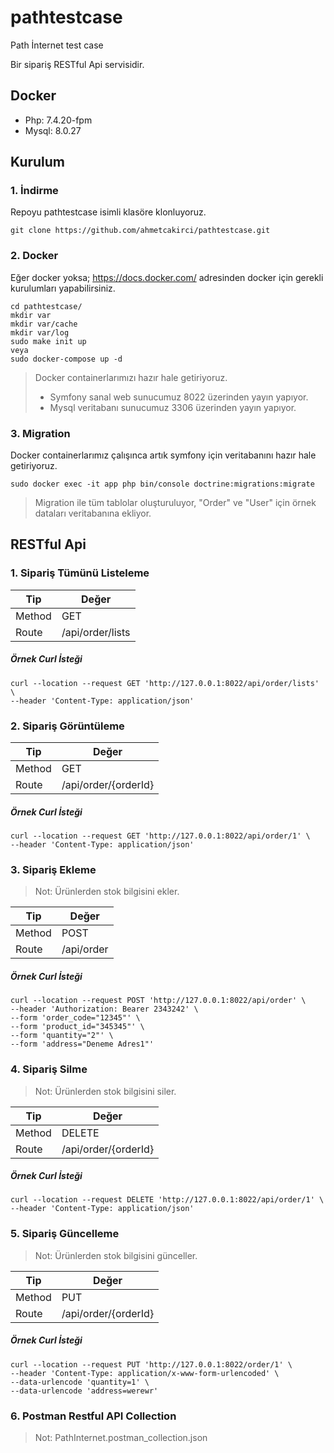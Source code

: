 # pathtestcase
Path İnternet test case

Bir sipariş RESTful Api servisidir.

## Docker

- Php: 7.4.20-fpm
- Mysql: 8.0.27

## Kurulum

### 1. İndirme

Repoyu pathtestcase isimli klasöre klonluyoruz.

```
git clone https://github.com/ahmetcakirci/pathtestcase.git
```

### 2. Docker

Eğer docker yoksa; https://docs.docker.com/ adresinden docker için gerekli kurulumları yapabilirsiniz.

```
cd pathtestcase/
mkdir var
mkdir var/cache
mkdir var/log
sudo make init up
veya
sudo docker-compose up -d
```
> Docker containerlarımızı hazır hale getiriyoruz.
> - Symfony sanal web sunucumuz 8022 üzerinden yayın yapıyor.
> - Mysql veritabanı sunucumuz 3306 üzerinden yayın yapıyor.

### 3. Migration

Docker containerlarımız çalışınca artık symfony için veritabanını hazır hale getiriyoruz.

```
sudo docker exec -it app php bin/console doctrine:migrations:migrate
```

> Migration ile tüm tablolar oluşturuluyor, "Order" ve "User" için örnek dataları veritabanına ekliyor.


## RESTful Api

### 1. Sipariş Tümünü Listeleme

| Tip | Değer |
| --- | --- |
| Method | GET |
| Route | /api/order/lists |

##### Örnek Curl İsteği
```
curl --location --request GET 'http://127.0.0.1:8022/api/order/lists' \
--header 'Content-Type: application/json'
```

### 2. Sipariş Görüntüleme

| Tip | Değer |
| --- | --- |
| Method | GET |
| Route | /api/order/{orderId} |

##### Örnek Curl İsteği
```
curl --location --request GET 'http://127.0.0.1:8022/api/order/1' \
--header 'Content-Type: application/json'
```

### 3. Sipariş Ekleme

> Not: Ürünlerden stok bilgisini ekler.

| Tip | Değer |
| --- | --- |
| Method | POST |
| Route | /api/order |

##### Örnek Curl İsteği
```
curl --location --request POST 'http://127.0.0.1:8022/api/order' \
--header 'Authorization: Bearer 2343242' \
--form 'order_code="12345"' \
--form 'product_id="345345"' \
--form 'quantity="2"' \
--form 'address="Deneme Adres1"'
```

### 4. Sipariş Silme

> Not: Ürünlerden stok bilgisini siler.

| Tip | Değer |
| --- | --- |
| Method | DELETE |
| Route | /api/order/{orderId} |

##### Örnek Curl İsteği
```
curl --location --request DELETE 'http://127.0.0.1:8022/api/order/1' \
--header 'Content-Type: application/json'
```


### 5. Sipariş Güncelleme

> Not: Ürünlerden stok bilgisini günceller.

| Tip | Değer |
| --- | --- |
| Method | PUT |
| Route | /api/order/{orderId} |

##### Örnek Curl İsteği
```
curl --location --request PUT 'http://127.0.0.1:8022/order/1' \
--header 'Content-Type: application/x-www-form-urlencoded' \
--data-urlencode 'quantity=1' \
--data-urlencode 'address=werewr'
```

### 6. Postman Restful API Collection

> Not: PathInternet.postman_collection.json

